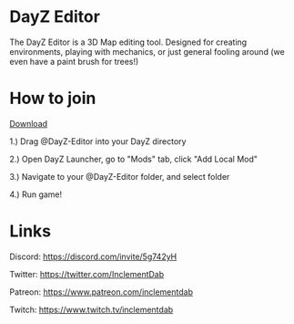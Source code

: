 # DayZ Editor

The DayZ Editor is a 3D Map editing tool. Designed for creating environments, playing with mechanics, or just general fooling around (we even have a paint brush for trees!)

# How to join

[Download](https://github.com/InclementDab/DayZ-Editor/releases)

1.) Drag @DayZ-Editor into your DayZ directory

2.) Open DayZ Launcher, go to "Mods" tab, click "Add Local Mod"

3.) Navigate to your @DayZ-Editor folder, and select folder

4.) Run game!



# Links
Discord: https://discord.com/invite/5g742yH

Twitter: https://twitter.com/InclementDab

Patreon: https://www.patreon.com/inclementdab

Twitch: https://www.twitch.tv/inclementdab